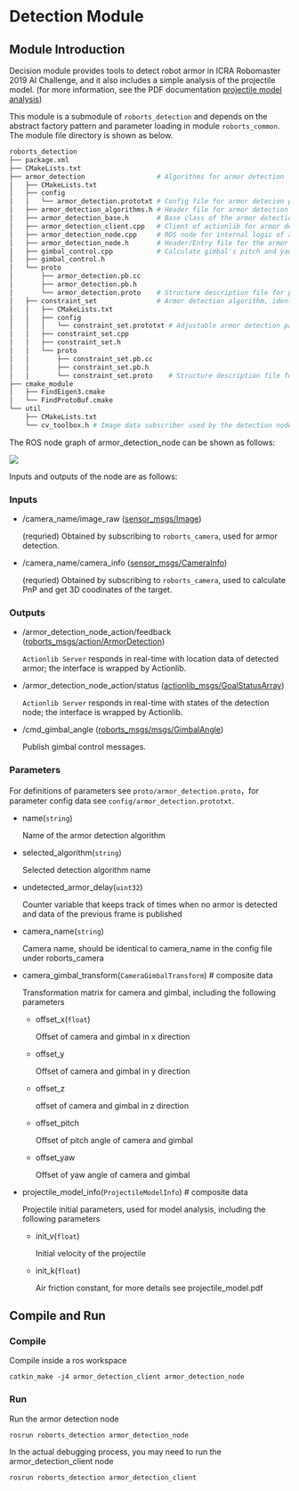 # Detection Module

## Module Introduction

Decision module provides tools to detect robot armor in ICRA Robomaster 2019 AI Challenge, and it also includes a simple analysis of the projectile model. (for more information, see the PDF documentation [projectile model analysis](https://raw.githubusercontent.com/RoboMaster/RoboRTS-Tutorial/master/pdf/projectile_model.pdf))

This module is a submodule of `roborts_detection` and depends on the abstract factory pattern and parameter loading in module `roborts_common`. The module file directory is shown as below.

```bash
roborts_detection
├── package.xml
├── CMakeLists.txt
├── armor_detection                  # Algorithms for armor detection
│   ├── CMakeLists.txt
│   ├── config
│   │   └── armor_detection.prototxt # Config file for armor detecion parameters
│   ├── armor_detection_algorithms.h # Header file for armor detection algorithms (all algorithm's header file should be included here)
│   ├── armor_detection_base.h       # Base class of the armor detection class
│   ├── armor_detection_client.cpp   # Client of actionlib for armor detection, for development usages
│   ├── armor_detection_node.cpp     # ROS node for internal logic of armor detection
│   ├── armor_detection_node.h       # Header/Entry file for the armor detection node
│   ├── gimbal_control.cpp           # Calculate gimbal's pitch and yaw according to projectile model
│   ├── gimbal_control.h
│   └── proto
│       ├── armor_detection.pb.cc
│       ├── armor_detection.pb.h
│       └── armor_detection.proto    # Structure description file for parameters used by armor detection node
│   ├── constraint_set               # Armor detection algorithm, identifies armor using armor characteristics
│   │   ├── CMakeLists.txt
│   │   ├── config
│   │   │   └── constraint_set.prototxt # Adjustable armor detection parameters
│   │   ├── constraint_set.cpp
│   │   ├── constraint_set.h
│   │   └── proto
│   │       ├── constraint_set.pb.cc
│   │       ├── constraint_set.pb.h
│   │       └── constraint_set.proto    # Structure description file for parameters used by constraint set
├── cmake_module
│   ├── FindEigen3.cmake
│   └── FindProtoBuf.cmake
└── util
    ├── CMakeLists.txt
    └── cv_toolbox.h # Image data subscriber used by the detection node. It acts as a tool box for common image processing functions.
```

The ROS node graph of armor_detection_node can be shown as follows:

![](https://rm-static.djicdn.com/documents/20758/01dfe2ff9684a1547553225209707914.png)

Inputs and outputs of the node are as follows:

### Inputs

- /camera_name/image_raw ([sensor_msgs/Image]())

  (requried) Obtained by subscribing to `roborts_camera`, used for armor detection.

- /camera_name/camera_info ([sensor_msgs/CameraInfo]())

  (requried) Obtained by subscribing to `roborts_camera`, used to calculate PnP and get 3D coodinates of the target.

### Outputs

- /armor_detection_node_action/feedback ([roborts_msgs/action/ArmorDetection]())

  `Actionlib Server` responds in real-time with location data of detected armor; the interface is wrapped by Actionlib.

- /armor_detection_node_action/status ([actionlib_msgs/GoalStatusArray]())  

  `Actionlib Server` responds in real-time with states of the detection node;  the interface is wrapped by Actionlib.


- /cmd_gimbal_angle ([roborts_msgs/msgs/GimbalAngle]())  

  Publish gimbal control messages.

### Parameters

For definitions of parameters see `proto/armor_detection.proto`，for parameter config data see `config/armor_detection.prototxt`.

- name(`string`)

  Name of the armor detection algorithm

- selected_algorithm(`string`)

  Selected detection algorithm name

- undetected_armor_delay(`uint32`)

  Counter variable that keeps track of times when no armor is detected and data of the previous frame is published

- camera_name(`string`)

  Camera name, should be identical to camera_name in the config file under roborts_camera

- camera_gimbal_transform(`CameraGimbalTransform`) # composite data

  Transformation matrix for camera and gimbal, including the following parameters

  - offset_x(`float`) 

    Offset of camera and gimbal in x direction

  - offset_y

    Offset of camera and gimbal in y direction

  - offset_z

    offset of camera and gimbal in z direction

  - offset_pitch

    Offset of pitch angle of camera and gimbal

  - offset_yaw

    Offset of yaw angle of camera and gimbal

- projectile_model_info(`ProjectileModelInfo`) # composite data

  Projectile initial parameters, used for model analysis, including the following parameters

  - init_v(`float`)

    Initial velocity of the projectile

  - init_k(`float`)

    Air friction constant, for more details see projectile_model.pdf

## Compile and Run

### Compile

Compile inside a ros workspace

```shell
catkin_make -j4 armor_detection_client armor_detection_node
```

### Run

Run the armor detection node

```shell
rosrun roborts_detection armor_detection_node
```

In the actual debugging process, you may need to run the armor_detection_client node

```shell
rosrun roborts_detection armor_detection_client
```





